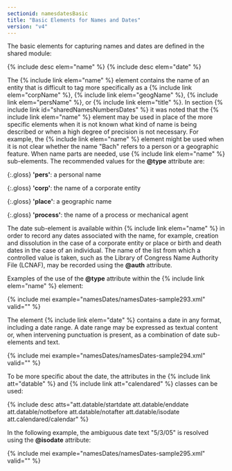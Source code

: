 ```yaml
---
sectionid: namesdatesBasic
title: "Basic Elements for Names and Dates"
version: "v4"
---
```


The basic elements for capturing names and dates are defined in the shared module:

{% include desc elem="name" %}
{% include desc elem="date" %}

The {% include link elem="name" %} element contains the name of an entity that is difficult to tag more specifically as a {% include link elem="corpName" %}, {% include link elem="geogName" %}, {% include link elem="persName" %}, or {% include link elem="title" %}. In section {% include link id="sharedNamesNumbersDates" %} it was noted that the {% include link elem="name" %} element may be used in place of the more specific elements when it is not known what kind of name is being described or when a high degree of precision is not necessary. For example, the {% include link elem="name" %} element might be used when it is not clear whether the name "Bach" refers to a person or a geographic feature. When name parts are needed, use {% include link elem="name" %} sub-elements. The recommended values for the **@type** attribute are:

{:.gloss}
**'pers'**: a personal name

{:.gloss}
**'corp'**: the name of a corporate entity

{:.gloss}
**'place'**: a geographic name

{:.gloss}
**'process'**: the name of a process or mechanical agent

The date sub-element is available within {% include link elem="name" %} in order to record any dates associated with the name, for example, creation and dissolution in the case of a corporate entity or place or birth and death dates in the case of an individual. The name of the list from which a controlled value is taken, such as the Library of Congress Name Authority File (LCNAF), may be recorded using the **@auth** attribute.

Examples of the use of the **@type** attribute within the {% include link elem="name" %} element:

{% include mei example="namesDates/namesDates-sample293.xml" valid="" %}

The element {% include link elem="date" %} contains a date in any format, including a date range. A date range may be expressed as textual content or, when intervening punctuation is present, as a combination of date sub-elements and text.

{% include mei example="namesDates/namesDates-sample294.xml" valid="" %}

To be more specific about the date, the attributes in the {% include link att="datable" %} and {% include link att="calendared" %} classes can be used:

{% include desc atts="att.datable/startdate att.datable/enddate att.datable/notbefore att.datable/notafter att.datable/isodate att.calendared/calendar" %}

In the following example, the ambiguous date text "5/3/05" is resolved using the **@isodate** attribute:

{% include mei example="namesDates/namesDates-sample295.xml" valid="" %}
